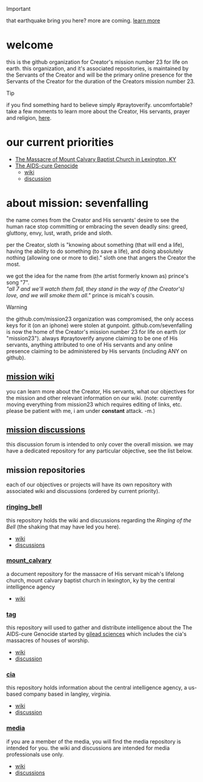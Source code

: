 > [!IMPORTANT]
> that earthquake bring you here? more are coming. [learn more](https://github.com/sevenfalling/ringing_bell)

# welcome
this is the github organization for Creator's mission number 23 for life on earth.  this organization, and it's associated repositories, is maintained by the Servants of the Creator and will be the primary online presence for the Servants of the Creator for the duration of the Creators mission number 23.

> [!TIP]
> if you find something hard to believe simply #praytoverify.  uncomfortable? take a few moments to learn more about the Creator, His servants, prayer and religion, [here](https://github.com/sevenfalling/mission23/wiki/about-the-Creator,-His-servants,-prayer-and-religion).

# our current priorities
* [The Massacre of Mount Calvary Baptist Church in Lexington, KY](https://github.com/sevenfalling/mission23/wiki/The-Massacre-of-Mount-Calvary-Baptist-Church)
* [The AIDS-cure Genocide](https://github.com/sevenfalling/tag)
     - [wiki](https://github.com/sevenfalling/tag/wiki)
     - [discussion](https://github.com/sevenfalling/tag/discussions)


# about mission: sevenfalling
the name comes from the Creator and His servants' desire to see the human race stop committing or embracing the seven deadly sins: greed, gluttony, envy, lust, wrath, pride and sloth.  

per the Creator, sloth is "knowing about something (that will end a life), having the ability to do something (to save a life), and doing absolutely nothing (allowing one or more to die)."  sloth one that angers the Creator the most.

we got the idea for the name from (the artist formerly known as) prince's song "7".  
*"all 7 and we'll watch them fall, they stand in the way of (the Creator's) love, and we will smoke them all."* 
prince is micah's cousin.

> [!WARNING]
> the github.com/mission23 organization was compromised, the only access keys for it (on an iphone) were stolen at gunpoint.  github.com/sevenfalling is now the home of the Creator's mission number 23 for life on earth (or "mission23").  always #praytoverify anyone claiming to be one of His servants, anything attributed to one of His servants and any online presence claiming to be administered by His servants (including ANY on github).

## [mission wiki](https://github.com/sevenfalling/mission23/wiki)
you can learn more about the Creator, His servants, what our objectives for the mission and other relevant information on our wiki. (note: currently moving everything from mission23 which requires editing of links, etc.  please be patient with me, i am under **constant** attack. -m.)

## [mission discussions](https://github.com/orgs/sevenfalling/discussions)
this discussion forum is intended to only cover the overall mission.  we may have a dedicated repository for any particular objective, see the list below.
 
## mission repositories
each of our objectives or projects will have its own repository with associated wiki and discussions (ordered by current priority).

### [ringing_bell](https://github.com/sevenfalling/ringing_bell)
this repository holds the wiki and discussions regarding the *Ringing of the Bell* (the shaking that may have led you here).
* [wiki](https://github.com/sevenfalling/ringing_bell/wiki)
* [discussions](https://github.com/sevenfalling/ringing_bell/discussions)
  
### [mount_calvary](https://github.com/sevenfalling/mount_calvary)
a document repository for the massacre of His servant micah's lifelong church, mount calvary baptist church in lexington, ky by the central intelligence agency
* [wiki](https://github.com/sevenfalling/mount_calvary/wiki)

### [tag](https://github.com/sevenfalling/tag)
this repository will used to gather and distribute intelligence about the The AIDS-cure Genocide started by [gilead sciences](https://www.gilead.com/) which includes the cia's massacres of houses of worship.
* [wiki](https://github.com/sevenfalling/tag/wiki)
* [discussion](https://github.com/sevenfalling/tag/discussions)

### [cia](https://github.com/sevenfalling/cia)
this repository holds information about the central intelligence agency, a us-based company based in langley, virginia.
* [wiki](https://github.com/sevenfalling/cia/wiki)
* [discussion](https://github.com/sevenfalling/cia/discussions)

### [media](https://github.com/sevenfalling/media)
if you are a member of the media, you will find the media repository is intended for you.  the wiki and discussions are intended for media professionals use only.
* [wiki](https://github.com/sevenfalling/media/wiki)
* [discussions](https://github.com/sevenfalling/media/discussions)
